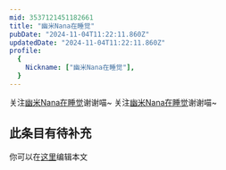 ```yaml
---
mid: 3537121451182661
title: "幽米Nana在睡觉"
pubDate: "2024-11-04T11:22:11.860Z"
updatedDate: "2024-11-04T11:22:11.860Z"
profile:
  {
    Nickname: ["幽米Nana在睡觉"],
  }
---
```


关注[幽米Nana在睡觉](https://space.bilibili.com/3537121451182661)谢谢喵~ 关注[幽米Nana在睡觉](https://space.bilibili.com/3537121451182661)谢谢喵~

## 此条目有待补充
你可以在[这里](https://github.com/Yuhanawa/VTuber.ICU-Content/edit/master/v/幽米Nana在睡觉/index.md)编辑本文
